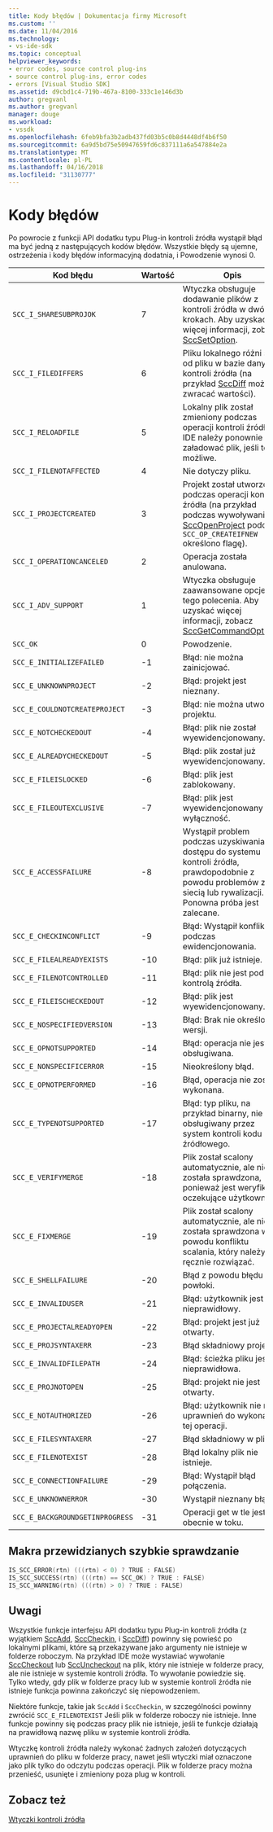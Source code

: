 ```yaml
---
title: Kody błędów | Dokumentacja firmy Microsoft
ms.custom: ''
ms.date: 11/04/2016
ms.technology:
- vs-ide-sdk
ms.topic: conceptual
helpviewer_keywords:
- error codes, source control plug-ins
- source control plug-ins, error codes
- errors [Visual Studio SDK]
ms.assetid: d9cbd1c4-719b-467a-8100-333c1e146d3b
author: gregvanl
ms.author: gregvanl
manager: douge
ms.workload:
- vssdk
ms.openlocfilehash: 6feb9bfa3b2adb437fd03b5c0b8d4448df4b6f50
ms.sourcegitcommit: 6a9d5bd75e50947659fd6c837111a6a547884e2a
ms.translationtype: MT
ms.contentlocale: pl-PL
ms.lasthandoff: 04/16/2018
ms.locfileid: "31130777"
---
```

# <a name="error-codes"></a>Kody błędów
Po powrocie z funkcji API dodatku typu Plug-in kontroli źródła wystąpił błąd ma być jedną z następujących kodów błędów. Wszystkie błędy są ujemne, ostrzeżenia i kody błędów informacyjną dodatnia, i Powodzenie wynosi 0.  
  
|Kod błędu|Wartość|Opis|  
|----------------|-----------|-----------------|  
|`SCC_I_SHARESUBPROJOK`|7|Wtyczka obsługuje dodawanie plików z kontroli źródła w dwóch krokach. Aby uzyskać więcej informacji, zobacz [SccSetOption](../extensibility/sccsetoption-function.md).|  
|`SCC_I_FILEDIFFERS`|6|Pliku lokalnego różni się od pliku w bazie danych kontroli źródła (na przykład [SccDiff](../extensibility/sccdiff-function.md) może zwracać wartości).|  
|`SCC_I_RELOADFILE`|5|Lokalny plik został zmieniony podczas operacji kontroli źródła; IDE należy ponownie załadować plik, jeśli to możliwe.|  
|`SCC_I_FILENOTAFFECTED`|4|Nie dotyczy pliku.|  
|`SCC_I_PROJECTCREATED`|3|Projekt został utworzony podczas operacji kontroli źródła (na przykład podczas wywoływania [SccOpenProject](../extensibility/sccopenproject-function.md) podczas `SCC_OP_CREATEIFNEW` określono flagę).|  
|`SCC_I_OPERATIONCANCELED`|2|Operacja została anulowana.|  
|`SCC_I_ADV_SUPPORT`|1|Wtyczka obsługuje zaawansowane opcje dla tego polecenia. Aby uzyskać więcej informacji, zobacz [SccGetCommandOptions](../extensibility/sccgetcommandoptions-function.md).|  
|`SCC_OK`|0|Powodzenie.|  
|`SCC_E_INITIALIZEFAILED`|-1|Błąd: nie można zainicjować.|  
|`SCC_E_UNKNOWNPROJECT`|-2|Błąd: projekt jest nieznany.|  
|`SCC_E_COULDNOTCREATEPROJECT`|-3|Błąd: nie można utworzyć projektu.|  
|`SCC_E_NOTCHECKEDOUT`|-4|Błąd: plik nie został wyewidencjonowany.|  
|`SCC_E_ALREADYCHECKEDOUT`|-5|Błąd: plik został już wyewidencjonowany.|  
|`SCC_E_FILEISLOCKED`|-6|Błąd: plik jest zablokowany.|  
|`SCC_E_FILEOUTEXCLUSIVE`|-7|Błąd: plik jest wyewidencjonowany wyłączność.|  
|`SCC_E_ACCESSFAILURE`|-8|Wystąpił problem podczas uzyskiwania dostępu do systemu kontroli źródła, prawdopodobnie z powodu problemów z siecią lub rywalizacji. Ponowna próba jest zalecane.|  
|`SCC_E_CHECKINCONFLICT`|-9|Błąd: Wystąpił konflikt podczas ewidencjonowania.|  
|`SCC_E_FILEALREADYEXISTS`|-10|Błąd: plik już istnieje.|  
|`SCC_E_FILENOTCONTROLLED`|-11|Błąd: plik nie jest pod kontrolą źródła.|  
|`SCC_E_FILEISCHECKEDOUT`|-12|Błąd: plik jest wyewidencjonowany.|  
|`SCC_E_NOSPECIFIEDVERSION`|-13|Błąd: Brak nie określonej wersji.|  
|`SCC_E_OPNOTSUPPORTED`|-14|Błąd: operacja nie jest obsługiwana.|  
|`SCC_E_NONSPECIFICERROR`|-15|Nieokreślony błąd.|  
|`SCC_E_OPNOTPERFORMED`|-16|Błąd, operacja nie została wykonana.|  
|`SCC_E_TYPENOTSUPPORTED`|-17|Błąd: typ pliku, na przykład binarny, nie jest obsługiwany przez system kontroli kodu źródłowego.|  
|`SCC_E_VERIFYMERGE`|-18|Plik został scalony automatycznie, ale nie została sprawdzona, ponieważ jest weryfikacja oczekujące użytkownika.|  
|`SCC_E_FIXMERGE`|-19|Plik został scalony automatycznie, ale nie została sprawdzona w z powodu konfliktu scalania, który należy ręcznie rozwiązać.|  
|`SCC_E_SHELLFAILURE`|-20|Błąd z powodu błędu powłoki.|  
|`SCC_E_INVALIDUSER`|-21|Błąd: użytkownik jest nieprawidłowy.|  
|`SCC_E_PROJECTALREADYOPEN`|-22|Błąd: projekt jest już otwarty.|  
|`SCC_E_PROJSYNTAXERR`|-23|Błąd składniowy projektu.|  
|`SCC_E_INVALIDFILEPATH`|-24|Błąd: ścieżka pliku jest nieprawidłowa.|  
|`SCC_E_PROJNOTOPEN`|-25|Błąd: projekt nie jest otwarty.|  
|`SCC_E_NOTAUTHORIZED`|-26|Błąd: użytkownik nie ma uprawnień do wykonania tej operacji.|  
|`SCC_E_FILESYNTAXERR`|-27|Błąd składniowy w pliku.|  
|`SCC_E_FILENOTEXIST`|-28|Błąd lokalny plik nie istnieje.|  
|`SCC_E_CONNECTIONFAILURE`|-29|Błąd: Wystąpił błąd połączenia.|  
|`SCC_E_UNKNOWNERROR`|-30|Wystąpił nieznany błąd.|  
|`SCC_E_BACKGROUNDGETINPROGRESS`|-31|Operacji get w tle jest obecnie w toku.|  
  
## <a name="macros-provided-for-quick-checking"></a>Makra przewidzianych szybkie sprawdzanie  
  
```cpp  
IS_SCC_ERROR(rtn) (((rtn) < 0) ? TRUE : FALSE)  
IS_SCC_SUCCESS(rtn) (((rtn) == SCC_OK) ? TRUE : FALSE)  
IS_SCC_WARNING(rtn) (((rtn) > 0) ? TRUE : FALSE)  
```  
  
## <a name="remarks"></a>Uwagi  
 Wszystkie funkcje interfejsu API dodatku typu Plug-in kontroli źródła (z wyjątkiem [SccAdd](../extensibility/sccadd-function.md), [SccCheckin](../extensibility/scccheckin-function.md), i [SccDiff](../extensibility/sccdiff-function.md)) powinny się powieść po lokalnymi plikami, które są przekazywane jako argumenty nie istnieje w folderze roboczym. Na przykład IDE może wystawiać wywołanie [SccCheckout](../extensibility/scccheckout-function.md) lub [SccUncheckout](../extensibility/sccuncheckout-function.md) na plik, który nie istnieje w folderze pracy, ale nie istnieje w systemie kontroli źródła. To wywołanie powiedzie się. Tylko wtedy, gdy plik w folderze pracy lub w systemie kontroli źródła nie istnieje funkcja powinna zakończyć się niepowodzeniem.  
  
 Niektóre funkcje, takie jak `SccAdd` i `SccCheckin`, w szczególności powinny zwrócić `SCC_E_FILENOTEXIST` Jeśli plik w folderze roboczy nie istnieje. Inne funkcje powinny się podczas pracy plik nie istnieje, jeśli te funkcje działają na prawidłową nazwę pliku w systemie kontroli źródła.  
  
 Wtyczkę kontroli źródła należy wykonać żadnych założeń dotyczących uprawnień do pliku w folderze pracy, nawet jeśli wtyczki miał oznaczone jako plik tylko do odczytu podczas operacji. Plik w folderze pracy można przenieść, usunięte i zmieniony poza plug w kontroli.  
  
## <a name="see-also"></a>Zobacz też  
 [Wtyczki kontroli źródła](../extensibility/source-control-plug-ins.md)